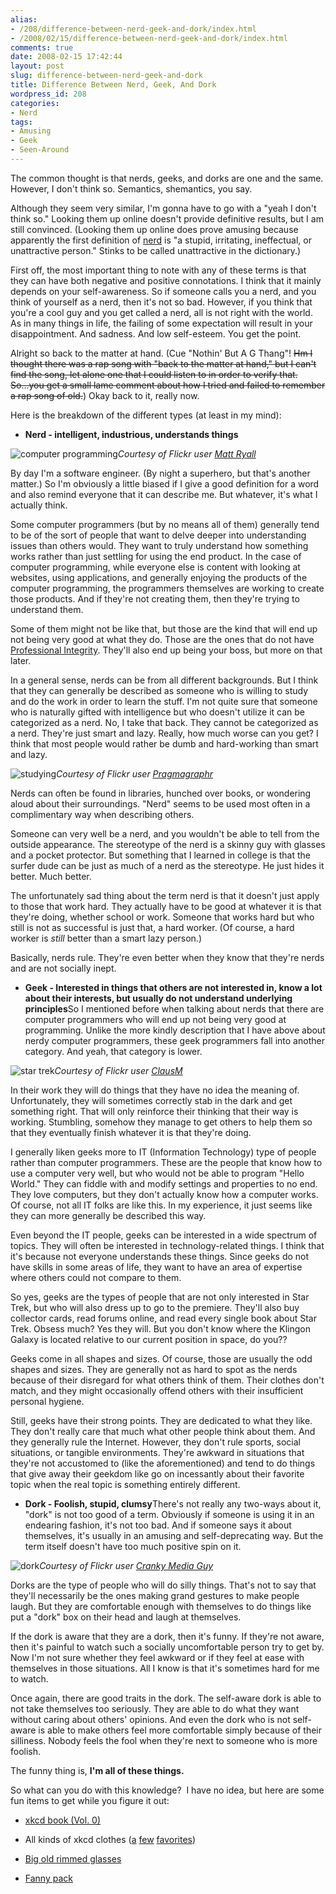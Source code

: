```yaml
---
alias:
- /208/difference-between-nerd-geek-and-dork/index.html
- /2008/02/15/difference-between-nerd-geek-and-dork/index.html
comments: true
date: 2008-02-15 17:42:44
layout: post
slug: difference-between-nerd-geek-and-dork
title: Difference Between Nerd, Geek, And Dork
wordpress_id: 208
categories:
- Nerd
tags:
- Amusing
- Geek
- Seen-Around
---
```


The common thought is that nerds, geeks, and dorks are one and the same. However, I don't think so. Semantics, shemantics, you say.

Although they seem very similar, I'm gonna have to go with a "yeah I don't think so." Looking them up online doesn't provide definitive results, but I am still convinced. (Looking them up online does prove amusing because apparently the first definition of [nerd](/item?0,http://dictionary.reference.com/search?q=nerd&db=*) is "a stupid, irritating, ineffectual, or unattractive person." Stinks to be called unattractive in the dictionary.)

First off, the most important thing to note with any of these terms is that they can have both negative and positive connotations. I think that it mainly depends on your self-awareness. So if someone calls you a nerd, and you think of yourself as a nerd, then it's not so bad. However, if you think that you're a cool guy and you get called a nerd, all is not right with the world. As in many things in life, the failing of some expectation will result in your disappointment. And sadness. And low self-esteem. You get the point.

Alright so back to the matter at hand. (Cue "Nothin' But A G Thang"! <del>Hm I thought there was a rap song with "back to the matter at hand," but I can't find the song, let alone one that I could listen to in order to verify that. So...you get a small lame comment about how I tried and failed to remember a rap song of old.</del>) Okay back to it, really now.

Here is the breakdown of the different types (at least in my mind):



	
  * **Nerd - intelligent, industrious, understands things**


![computer programming](http://farm3.static.flickr.com/2261/2263814806_705169093b_o.jpg)_Courtesy of Flickr user [Matt Ryall](http://flickr.com/photos/mjryall/)_


By day I'm a software engineer. (By night a superhero, but that's another matter.) So I'm obviously a little biased if I give a good definition for a word and also remind everyone that it can describe me. But whatever, it's what I actually think.

Some computer programmers (but by no means all of them) generally tend to be of the sort of people that want to delve deeper into understanding issues than others would. They want to truly understand how something works rather than just settling for using the end product. In the case of computer programming, while everyone else is content with looking at websites, using applications, and generally enjoying the products of the computer programming, the programmers themselves are working to create those products. And if they're not creating them, then they're trying to understand them.

Some of them might not be like that, but those are the kind that will end up not being very good at what they do. Those are the ones that do not have [Professional Integrity](http://www.goingthewongway.com/2007/02/28/professional-integrity/). They'll also end up being your boss, but more on that later.

In a general sense, nerds can be from all different backgrounds. But I think that they can generally be described as someone who is willing to study and do the work in order to learn the stuff. I'm not quite sure that someone who is naturally gifted with intelligence but who doesn't utilize it can be categorized as a nerd. No, I take that back. They cannot be categorized as a nerd. They're just smart and lazy. Really, how much worse can you get? I think that most people would rather be dumb and hard-working than smart and lazy.


![studying](http://farm3.static.flickr.com/2042/2263025755_b6b8488e2f_o.jpg)_Courtesy of Flickr user [Pragmagraphr](http://flickr.com/photos/sveinhal/)_


Nerds can often be found in libraries, hunched over books, or wondering aloud about their surroundings. "Nerd" seems to be used most often in a complimentary way when describing others.

Someone can very well be a nerd, and you wouldn't be able to tell from the outside appearance. The stereotype of the nerd is a skinny guy with glasses and a pocket protector. But something that I learned in college is that the surfer dude can be just as much of a nerd as the stereotype. He just hides it better. Much better.

The unfortunately sad thing about the term nerd is that it doesn't just apply to those that work hard. They actually have to be good at whatever it is that they're doing, whether school or work. Someone that works hard but who still is not as successful is just that, a hard worker. (Of course, a hard worker is _still_ better than a smart lazy person.)

Basically, nerds rule. They're even better when they know that they're nerds and are not socially inept.

	
  * **Geek - Interested in things that others are not interested in, know a lot about their interests, but usually do not understand underlying principles**So I mentioned before when talking about nerds that there are computer programmers who will end up not being very good at programming. Unlike the more kindly description that I have above about nerdy computer programmers, these geek programmers fall into another category. And yeah, that category is lower.


![star trek](http://farm3.static.flickr.com/2084/2263025783_bf718f63e3_o.jpg)_Courtesy of Flickr user [ClausM](http://flickr.com/photos/clausmorell/)_


In their work they will do things that they have no idea the meaning of. Unfortunately, they will sometimes correctly stab in the dark and get something right. That will only reinforce their thinking that their way is working. Stumbling, somehow they manage to get others to help them so that they eventually finish whatever it is that they're doing.

I generally liken geeks more to IT (Information Technology) type of people rather than computer programmers. These are the people that know how to use a computer very well, but who would not be able to program "Hello World." They can fiddle with and modify settings and properties to no end. They love computers, but they don't actually know how a computer works. Of course, not all IT folks are like this. In my experience, it just seems like they can more generally be described this way.

Even beyond the IT people, geeks can be interested in a wide spectrum of topics. They will often be interested in technology-related things. I think that it's because not everyone understands these things. Since geeks do not have skills in some areas of life, they want to have an area of expertise where others could not compare to them.

So yes, geeks are the types of people that are not only interested in Star Trek, but who will also dress up to go to the premiere. They'll also buy collector cards, read forums online, and read every single book about Star Trek. Obsess much? Yes they will. But you don't know where the Klingon Galaxy is located relative to our current position in space, do you??

Geeks come in all shapes and sizes. Of course, those are usually the odd shapes and sizes. They are generally not as hard to spot as the nerds because of their disregard for what others think of them. Their clothes don't match, and they might occasionally offend others with their insufficient personal hygiene.

Still, geeks have their strong points. They are dedicated to what they like. They don't really care that much what other people think about them. And they generally rule the Internet. However, they don't rule sports, social situations, or tangible environments. They're awkward in situations that they're not accustomed to (like the aforementioned) and tend to do things that give away their geekdom like go on incessantly about their favorite topic when the real topic is something entirely different.

	
  * **Dork - Foolish, stupid, clumsy**There's not really any two-ways about it, "dork" is not too good of a term. Obviously if someone is using it in an endearing fashion, it's not too bad. And if someone says it about themselves, it's usually in an amusing and self-deprecating way. But the term itself doesn't have too much positive spin on it.


![dork](http://farm3.static.flickr.com/2374/2263963848_a332a98b72_o.jpg)_Courtesy of Flickr user [Cranky Media Guy](http://flickr.com/photos/crankymediaguy/)_


Dorks are the type of people who will do silly things. That's not to say that they'll necessarily be the ones making grand gestures to make people laugh. But they are comfortable enough with themselves to do things like put a "dork" box on their head and laugh at themselves.

If the dork is aware that they are a dork, then it's funny. If they're not aware, then it's painful to watch such a socially uncomfortable person try to get by. Now I'm not sure whether they feel awkward or if they feel at ease with themselves in those situations. All I know is that it's sometimes hard for me to watch.

Once again, there are good traits in the dork. The self-aware dork is able to not take themselves too seriously. They are able to do what they want without caring about others' opinions. And even the dork who is not self-aware is able to make others feel more comfortable simply because of their silliness. Nobody feels the fool when they're next to someone who is more foolish.


The funny thing is, **I'm all of these things.**

So what can you do with this knowledge?  I have no idea, but here are some fun items to get while you figure it out:



	
  * [xkcd book (Vol. 0)](/item?1,0615314465)

	
  * All kinds of xkcd clothes ([a](/item?1,B005EGKYII) [few](/item?1,B0001TPCVM) [favorites](/item?1,B0001TOMNQ))

	
  * [Big old rimmed glasses](/item?1,B002M442LU)

	
  * [Fanny pack](/item?1,B000FOOT8A)


